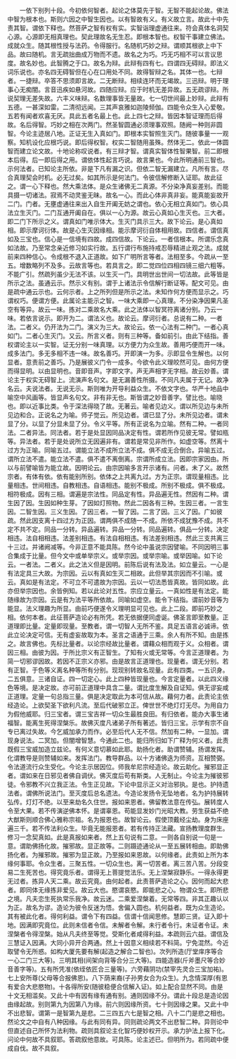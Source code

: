 <!-- { "loadSidebar": true } -->
　　一依下别列十段。今初依何智者。起论之体莫先于智。无智不能起论故。佛法中智为根本也。斯则六因之中智生因也。以有智故有义。有义故立言。故此十中先责其智。谓依下释也。然菩萨之智有权有实。实智诣理虚通往来。符会真体名洞契心源。心源即无相真理也。契此理故名无生忍。即根本智也。权智干事建立佛法。成就众生。随其根性授与法药。令得服行。名随机巧妙之辩。谓顺其根欲上中下品。故曰随机。言无疏拙曲成万物而不遗。故名之为巧。巧无巧相不可以言议思度。故名妙也。此智腾之于口。故名为辩。此辩有四有七。四谓四无碍辩。即法义词乐说也。亦名四无碍智但在心在口用处不同。故得智辩之名。其体一也。七辩者。一捷辩。卒答不思须即言故。二无断辩。相续连环而无竭故。三迅辩。明于理事心无痴闇。言音迅疾如悬河故。四随应辩。应于时机无差异故。五无疏谬辩。所说契理无差失故。六丰义味辩。名数理事皆无量故。七一切世间最上妙辩。此辩有五德。一甚深如雷。二清彻远闻。三其声哀雅如迦陵频伽。四能令众生入心爱敬。五若有闻者欢喜无厌。具此五者名最上也。此上四七之辩。皆因本智证理而后得故。名后得智。巧妙之相在次两门。然圣智圆通必须理事双照。随阙一种则非圆智。今论主迹居八地。正证无生入真如门。即根本实智照生灭门。随彼事量一一观察。知机设化应根巧说。即后得权智。权实二智随用虽殊。然体无二。依此一体圆智而建立论文故。十地论称叹说者。有三辩才智。谓真实智体性智果智。前二即根本后得。后一即后得之用。谓依体性起言巧说。故言果也。今此所明通前三智也。示何法者。已知论主所依。非是下凡有漏之识。但依二智无漏建立。凡所有言。尽合真理契会时机。必无过矣。如其所示是何法门。令彼信解修断入证耶。故此征之。谓一心下释也。然大乘法体。是众生诸佛无二真源。不分染净真妄差别。而能具摄一切诸法。寂焉不动灵鉴无昧。故名一心。而此心体非真非妄。能真能妄故开二门。门者。无壅虚通往来出入自生开阖无妨之谓也。依心无相立真如门。依心具法立生灭门。二门互通开阖自在。俱以一心为源。故云心真如心生灭也。三大者。即二门下所示之义。谓真如门唯示体大。生灭门具示三大。故下论云。是心真如相。即示摩诃衍体。故是心生灭因缘相。能示摩诃衍自体相用故。四信者。谓信真如及三宝也。信心是一信境有四故。成四信故。下论云。一者信根本。所谓乐念真如法故。乃至常念亲近修习如实行故。五行谓行布施持戒忍辱精进止观之法。成就前来四种信心。令成根不退入正道故。如下广明所言等者。法相至多。今疏从一至五。增数略列不及多。云故言等也。若具言之。即二觉四位四相四镜三细六粗等。不能广引。然疏列虽少无法不该。以生灭一门。具明世出世间一切法故。此等皆是所示之法。虽通云示。然示义有别。谓于上诸法示令信解行断证等。配文可见。由是疏中通云示也。云何示者。上之所列但是所示之法。未知作何方便而显示之。巧谓权巧。便谓方便。此属论主能示之智。一味大乘即一心真理。不分染净因果凡圣空有等异。故云一味。拣对二乘故名大乘。此之法体以智冥符离诸分别。乃云一味。若依言说示。即开为二。谓法义也。故论云。摩诃衍者。总说有二种。一者法。二者义。仍开法为二门。演义为三大。故论云。依一心法有二种门。一者心真如门。二者心生灭门。又云。所言义者。则有三种等。备如前引。由此下结指。善权谓论主以一实智。证无分别一味真理。以方便力为众生故。善用巧便而开一味。成多法门。多无多相不违一味。故名善巧。开即演一为多。示即显令生解也。以何显者。意责前之善巧。乃是展彼义门令一成多。今欲令此义理皎然可见。由何方便而得显明。以由显明也。音即音声。字即文字。声无声相字无字相。故云妙善。谓论主于权实无碍智上。流演声名句文。是无漏善性所摄。不同凡夫属于无记。故净名云。夫说法者。无说无示。斯则唯为开导利益众生。不依文字也。华严十地品中喻空中风画等。皆显声名句文。非有非无也。斯皆谓之妙音善字。譬比也。喻晓也。即以近事比类。令于深法得晓了故。无著云。喻者见边义。谓以所见边与未所见边和合。正说名之为喻。师子觉云。所见边者。谓已显了分。未所见边者。谓未显了分。以显了分显未显了分。令义平等。所有正说名为立喻。然有二种。一者同法。二者异法。同法者。若于是处显因同品决定有性。谓若所作见彼无常。譬如瓶等。异法者。若于是处说所立无因遍非有。谓若是常见非所作。如虚空等。然离十过方为正喻。同喻五过。谓能立法不成所立法不成。俱不成无合倒合。异喻五过。谓所立法不遣。能立法不遣。俱不遣不离倒离。宗谓所成立法。因即宗家因由。所以与前譬喻皆为能立故。因明论云。由宗因喻多言开示诸有。问者。未了义。故然宗者。有体有依。依有能别所别。依体之上共离九过。方为正宗。谓现量相违。比量相违。世间相违。自教相违。自语相违。能别不极成。所别不极成。俱不极成。相符极成。因有三相。谓遍是宗法性。同品定有性。异品遍无性。然因有二种。谓生因了因。生因如种生芽。了因如灯照物。然此二因各有三种。生因三者。一言生因。二智生因。三义生因。了因三者。一智了因。二言了因。三义了因。广如彼疏。然此因支离十四过方为正因。谓两俱不成随一不成。所依不成犹豫不成。共不定不共不定。同品一分转。异品遍转。异品一分转。同品遍转。俱品一分转。决定相违。法自相相违。法差别相违。有法自相相违。有法差别相违。然此三支共离三十三过。并诸阙减等。今非正意不能具陈。然今论中虽说宗因譬喻。不同因明三事合集成于比量。但今文中或单举宗义。或举宗因。或举宗喻。或举因喻。如下论云。一者法。二者义。此之法义但是因明。前陈后说有法及法。如立量云。一心是有法定具三大故。为宗因。云以有真如生灭二相故。此但举其宗因而不引喻。或云。真如是有法定。不可立不可遣故为宗因。云以一切法悉皆真故。皆同如故。此亦但举宗因也。余皆例知。若以此论对五性。宗应立量云。一真如性是有法定。能随缘故为宗因。云是有为法平等所依故。同喻如虚空。能令下结指。谓前妙音等为能显。法义理趣为所显。由前巧便遂令义理明显可见也。此上二段。即前巧妙之相。依何本者。此征菩萨造论必有所凭。若无依据便同虚诞。佛圣言即至教量。正道理即比量。定量即现量。至教者。谓一切智人无所不鉴。具足五语言必诚谛。依此立论决定可信。无有虚妄故取为本。圣言之语通于三乘。余人有所不知。由是拣之。故言佛也。先标比量者。以论宗经故比量者。谓藉众相而观于义。众相者。谓因三相。由彼为因。于所比宗义有正智生。了知有火或无常等。今言正道理者。为简一切邪谬因故。若因不正宗义亦邪。由是故言正道理也。现量者。谓无分别。若有正智。于色等义离名种等所有分别。现现别转故名现量。此有四类。一五识身。二五俱意。三诸自证。四一切定心。此上四种皆现量也。今言定量者。以此四义缘色等境。是决定故。亦可前正道理中具含二量。谓比度生解及自证知。俱无谬妄咸正道理。定量一句总指三量。俱是决定取此为本可信从故。藉何力者。此责论主依经造论。上欲契圣下欲利凡流。至后代破邪立正。俾世世不绝灯灯无尽。为用自力为假他威耶。归三宝者。谓三宝吉祥一切众生最胜良田。有归依者。能办大事生诸福智。能离生死得涅槃乐。故佛灭度凡诸弟子所有著述。皆归三宝。示学有宗不自专已离过失故。今乞威加承力而作。必至后代人无不信。然加有二种。一显加。谓现身说法。二冥加。但闇增智慧。今通此二也。能归所归如下广释为何义者。此责既假三宝威加造立兹论。有何义意切慕如此耶。助扬化者。助谓赞辅。扬谓发挥。化谓教导是则赞辅如来。发挥法门。教导群品。以十方诸佛迭为师资。互相赞弼。令法道流行众生受化。今论主示居因位。师我牟尼宗经造论。故云助化。摧邪显正者。谓如来在日邪见者佛自调伏。佛灭度后苟有斯类。人无制止。今论主为摧彼邪徒。令邪教不兴立我正法。令生正见故。下论中显示正义对治邪执。是也。护持遗法者。谓佛所说法门。至灭度后总名遗法。今造论发扬令无坠地者。名为护持展转弘传。灯灯不绝。以至来劫名久住世。报如来恩者。佛留教法意在传弘。展转度人令至大果。若不传演逆佛本怀。是谓辜恩。苟能显发妙门光昭大教。劳生获益不绝大猷斯则顺合佛心雅称宗祖。名为报恩也。故智论云。假使顶戴经尘劫。身为床座遍三千。若不传法利众生。毕竟无能报恩者。若有传持正法藏。宣扬教理度群生。修习一念契真如。此是真报如来者。然上五句说有二意。一则各自别说一句是一意。谓助佛扬化故。摧邪故。显正故等。二则蹑迹通论从一至五展转相由。即助佛扬化者。为摧邪故。摧邪为显正故。乃至报如来恩故。以何缘者。此责如上所为本缘何事耶。令众生者。三聚五性。一切众生也。离一切苦者。离三苦八苦。分段变易二生死苦也。得究竟乐者。谓得无上菩提觉法乐。无上涅槃寂静乐。一得永得更无过者。拣异人天二乘。故云究竟。由何起者。此责菩萨造论之心。因何而起大悲者。即同体无缘拣非爱见。故云大也。愍谓哀愍。即能悲之心。物谓众生。即所悲之境。凡夫恋生死执常乐我净。故云迷。二乘爱涅槃着。无常等四。非其正趣认以为正。故名为谬。造论为彼令反迷为悟。舍偏入圆也。机何益者。既为众生造论。其有被此化者。得何利益。谓令下有四益。信谓十信闻思修。慧即三贤。证入即十地。因满即究竟位。此则未信者令信。未解者令解。未行者令行。未证者令证。未涅槃者令得涅槃。始从凡夫终至等觉。受斯化者咸得利益。本疏则云六益。谓信及三慧证入因满。大同小异开合两通。然上十因意义相续若不料简。宁免混然。今近取譬令无所惑。如构大厦先要有解(起造之解合二智也)。次列所造(厅堂庠序等合一心二门三大等)。三明其相(间架向背等合分三大等)。四能造器(斤斧墨尺等合妙音善字等)。五有所凭准(依绖依匠合三量等)。六旁藉阴功(禁宰先灵合三宝加祐)。七上安所尊(父母等合报佛恩)。八下荫来裔(子孙男女合为众生)。九念情深厚(有恩有爱合大悲愍物)。十各得所安(随彼稳便合信解入证)。如上配合显然不同。由是十文无相滥矣。又此十中有因有缘有通有别。通则因缘不分。谓此十段总是造论因由缘起故。别则第九为因第八为缘。前六则因缘所资。七十则因缘之果。又此十中不出悲智。谓第一是智第九是悲。二三四五六七是智之相。八十二门是悲之相也。然论文之中自有八种因缘。与此有同有异。同则疏论两文不出悲智二种。异则论中但直述自己所怀为法利物。疏则具叙论主化智巧便妙权开示。承力护法上报下化。问论中何故不具叙耶。答疏叙他意故。可具陈。论主述已。但明所为。若同疏中便成自伐。故不具叙。
